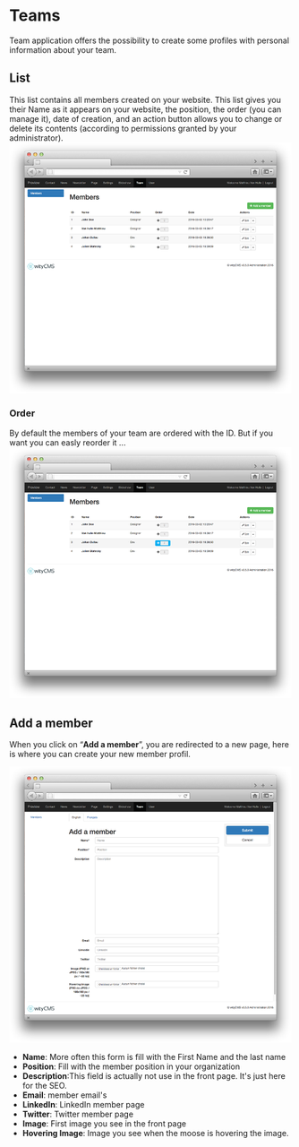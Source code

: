 # Teams

Team application offers the possibility to create some profiles with personal information about your team. 

## List

This list contains all members created on your website. This list gives you their Name as it appears on your website, the position, the order (you can manage it), date of creation, and an action button allows you to change or delete its contents (according to permissions granted by your administrator).
![](team-01.png)
### Order

By default the members of your team are ordered with the ID. But if you want you can easly reorder it ...
![](team-03.png)

## Add a member

When you click on “**Add a member**”, you are redirected to a new page, here is where you can create your new member profil.

![](team-02.png)

* **Name**: More often this form is fill with the First Name and the last name
* **Position**: Fill with the member position in your organization
* **Description**:This field is actually not use in the front page. It's just here for the SEO.
* **Email**: member email's
* **LinkedIn**: LinkedIn member page
* **Twitter**: Twitter member page
* **Image**: First image you see in the front page
* **Hovering Image**: Image you see when the moose is hovering the image.
 

 
